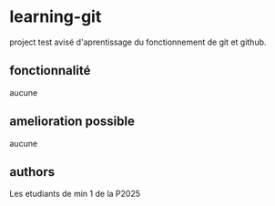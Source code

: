 # learning-git

project test avisé d'aprentissage du fonctionnement de git et github.

## fonctionnalité
aucune

## amelioration possible
aucune

## authors
Les etudiants de min 1 de la P2025